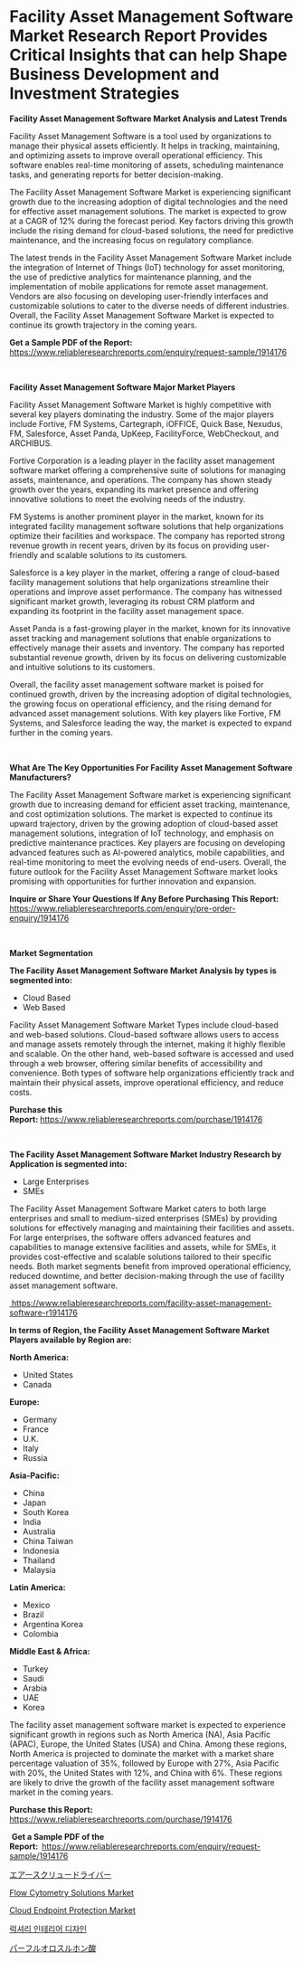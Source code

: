 <p><h1>Facility Asset Management Software Market Research Report Provides Critical Insights that can help Shape Business Development and Investment Strategies</h1></p><p><strong>Facility Asset Management Software Market Analysis and Latest Trends</strong></p>
<p><p>Facility Asset Management Software is a tool used by organizations to manage their physical assets efficiently. It helps in tracking, maintaining, and optimizing assets to improve overall operational efficiency. This software enables real-time monitoring of assets, scheduling maintenance tasks, and generating reports for better decision-making.</p><p>The Facility Asset Management Software Market is experiencing significant growth due to the increasing adoption of digital technologies and the need for effective asset management solutions. The market is expected to grow at a CAGR of 12% during the forecast period. Key factors driving this growth include the rising demand for cloud-based solutions, the need for predictive maintenance, and the increasing focus on regulatory compliance.</p><p>The latest trends in the Facility Asset Management Software Market include the integration of Internet of Things (IoT) technology for asset monitoring, the use of predictive analytics for maintenance planning, and the implementation of mobile applications for remote asset management. Vendors are also focusing on developing user-friendly interfaces and customizable solutions to cater to the diverse needs of different industries. Overall, the Facility Asset Management Software Market is expected to continue its growth trajectory in the coming years.</p></p>
<p><strong>Get a Sample PDF of the Report:&nbsp;</strong> <a href="https://www.reliableresearchreports.com/enquiry/request-sample/1914176">https://www.reliableresearchreports.com/enquiry/request-sample/1914176</a></p>
<p>&nbsp;</p>
<p><strong>Facility Asset Management Software Major Market Players</strong></p>
<p><p>Facility Asset Management Software Market is highly competitive with several key players dominating the industry. Some of the major players include Fortive, FM Systems, Cartegraph, iOFFICE, Quick Base, Nexudus, FM, Salesforce, Asset Panda, UpKeep, FacilityForce, WebCheckout, and ARCHIBUS.</p><p>Fortive Corporation is a leading player in the facility asset management software market offering a comprehensive suite of solutions for managing assets, maintenance, and operations. The company has shown steady growth over the years, expanding its market presence and offering innovative solutions to meet the evolving needs of the industry.</p><p>FM Systems is another prominent player in the market, known for its integrated facility management software solutions that help organizations optimize their facilities and workspace. The company has reported strong revenue growth in recent years, driven by its focus on providing user-friendly and scalable solutions to its customers.</p><p>Salesforce is a key player in the market, offering a range of cloud-based facility management solutions that help organizations streamline their operations and improve asset performance. The company has witnessed significant market growth, leveraging its robust CRM platform and expanding its footprint in the facility asset management space.</p><p>Asset Panda is a fast-growing player in the market, known for its innovative asset tracking and management solutions that enable organizations to effectively manage their assets and inventory. The company has reported substantial revenue growth, driven by its focus on delivering customizable and intuitive solutions to its customers.</p><p>Overall, the facility asset management software market is poised for continued growth, driven by the increasing adoption of digital technologies, the growing focus on operational efficiency, and the rising demand for advanced asset management solutions. With key players like Fortive, FM Systems, and Salesforce leading the way, the market is expected to expand further in the coming years.</p></p>
<p>&nbsp;</p>
<p><strong>What Are The Key Opportunities For Facility Asset Management Software Manufacturers?</strong></p>
<p><p>The Facility Asset Management Software market is experiencing significant growth due to increasing demand for efficient asset tracking, maintenance, and cost optimization solutions. The market is expected to continue its upward trajectory, driven by the growing adoption of cloud-based asset management solutions, integration of IoT technology, and emphasis on predictive maintenance practices. Key players are focusing on developing advanced features such as AI-powered analytics, mobile capabilities, and real-time monitoring to meet the evolving needs of end-users. Overall, the future outlook for the Facility Asset Management Software market looks promising with opportunities for further innovation and expansion.</p></p>
<p><strong>Inquire or Share Your Questions If Any Before Purchasing This Report:</strong> <a href="https://www.reliableresearchreports.com/enquiry/pre-order-enquiry/1914176">https://www.reliableresearchreports.com/enquiry/pre-order-enquiry/1914176</a></p>
<p>&nbsp;</p>
<p><strong>Market Segmentation</strong></p>
<p><strong>The Facility Asset Management Software Market Analysis by types is segmented into:</strong></p>
<p><ul><li>Cloud Based</li><li>Web Based</li></ul></p>
<p><p>Facility Asset Management Software Market Types include cloud-based and web-based solutions. Cloud-based software allows users to access and manage assets remotely through the internet, making it highly flexible and scalable. On the other hand, web-based software is accessed and used through a web browser, offering similar benefits of accessibility and convenience. Both types of software help organizations efficiently track and maintain their physical assets, improve operational efficiency, and reduce costs.</p></p>
<p><strong>Purchase this Report:&nbsp;</strong><a href="https://www.reliableresearchreports.com/purchase/1914176">https://www.reliableresearchreports.com/purchase/1914176</a></p>
<p>&nbsp;</p>
<p><strong>The Facility Asset Management Software Market Industry Research by Application is segmented into:</strong></p>
<p><ul><li>Large Enterprises</li><li>SMEs</li></ul></p>
<p><p>The Facility Asset Management Software Market caters to both large enterprises and small to medium-sized enterprises (SMEs) by providing solutions for effectively managing and maintaining their facilities and assets. For large enterprises, the software offers advanced features and capabilities to manage extensive facilities and assets, while for SMEs, it provides cost-effective and scalable solutions tailored to their specific needs. Both market segments benefit from improved operational efficiency, reduced downtime, and better decision-making through the use of facility asset management software.</p></p>
<p><a href="https://www.reliableresearchreports.com/facility-asset-management-software-r1914176">&nbsp;https://www.reliableresearchreports.com/facility-asset-management-software-r1914176</a></p>
<p><strong>In terms of Region, the Facility Asset Management Software Market Players available by Region are:</strong></p>
<p>
    <p> <strong> North America: </strong>
        <ul>
            <li>United States</li>
            <li>Canada</li>
        </ul>
        </p> 
    <p> <strong> Europe: </strong>
        <ul>
            <li>Germany</li>
            <li>France</li>
            <li>U.K.</li>
            <li>Italy</li>
            <li>Russia</li>
        </ul>
        </p> 
    <p> <strong> Asia-Pacific: </strong>
        <ul>
            <li>China</li>
            <li>Japan</li>
            <li>South Korea</li>
            <li>India</li>
            <li>Australia</li>
            <li>China Taiwan</li>
            <li>Indonesia</li>
            <li>Thailand</li>
            <li>Malaysia</li>
        </ul>
        </p> 
    <p> <strong> Latin America: </strong>
        <ul>
            <li>Mexico</li>
            <li>Brazil</li>
            <li>Argentina Korea</li>
            <li>Colombia</li>
        </ul>
        </p> 
    <p> <strong> Middle East & Africa: </strong>
        <ul>
            <li>Turkey</li>
            <li>Saudi</li>
            <li>Arabia</li>
            <li>UAE</li>
            <li>Korea</li>
        </ul>
    </p>
    </p>
<p><p>The facility asset management software market is expected to experience significant growth in regions such as North America (NA), Asia Pacific (APAC), Europe, the United States (USA) and China. Among these regions, North America is projected to dominate the market with a market share percentage valuation of 35%, followed by Europe with 27%, Asia Pacific with 20%, the United States with 12%, and China with 6%. These regions are likely to drive the growth of the facility asset management software market in the coming years.</p></p>
<p><strong>Purchase this Report: </strong><a href="https://www.reliableresearchreports.com/purchase/1914176">https://www.reliableresearchreports.com/purchase/1914176</a></p>
<p>&nbsp;<strong>Get a Sample PDF of the Report:&nbsp;&nbsp;</strong><a href="https://www.reliableresearchreports.com/enquiry/request-sample/1914176">https://www.reliableresearchreports.com/enquiry/request-sample/1914176</a></p>
<p><strong></strong></p>
<p><p><a href="https://github.com/oqxogxyvqe90775/Market-Research-Report-List-2/blob/main/103782817866.md">エアースクリュードライバー</a></p><p><a href="https://github.com/kathiaseamanalvaradovlprc2h/Market-Research-Report-List-2/blob/main/flow-cytometry-solutions-market.md">Flow Cytometry Solutions Market</a></p><p><a href="https://github.com/wusalecollins540tpqoz/Market-Research-Report-List-2/blob/main/cloud-endpoint-protection-market.md">Cloud Endpoint Protection Market</a></p><p><a href="https://github.com/valroy852/Market-Research-Report-List-1/blob/main/771296659419.md">럭셔리 인테리어 디자인</a></p><p><a href="https://github.com/AylinBeier/Market-Research-Report-List-1/blob/main/482032117862.md">パーフルオロスルホン酸</a></p></p>